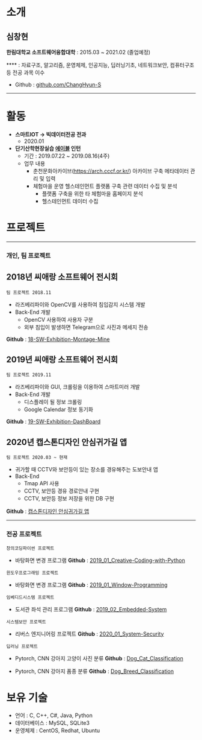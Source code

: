 # 소개
## 심창현
**한림대학교 소프트웨어융합대학** : 2015.03 ~ 2021.02 (졸업예정)

**** : 자료구조, 알고리즘, 운영체제, 인공지능, 딥러닝기초, 네트워크보안, 컴퓨터구조 등 전공 과목 이수
* Github : [github.com/ChangHyun-S](github.com/ChangHyun-S)

****

# 활동
* **스마트IOT -> 빅데이터전공 전과**
  - 2020.01
* **단기산학현장실습 [에이블](http://the-able.kr) 인턴**
  - 기간 : 2019.07.22 ~ 2019.08.16(4주)
  - 업무 내용
    - 춘천문화아카이브(https://arch.cccf.or.kr/) 아카이브 구축 메타데이터 관리 및 입력
    - 체험마을 운영 헬스테인먼트 플랫폼 구축 관련 데이터 수집 및 분석
      - 플랫폼 구축을 위한 타 체험마을 홈페이지 분석
      - 헬스테인먼트 데이터 수집

# 프로젝트

***

### 개인, 팀 프로젝트

## 2018년 씨애랑 소프트웨어 전시회
`팀 프로젝트 2018.11`

- 라즈베리파이와 OpenCV를 사용하여 침입감지 시스템 개발
- Back-End 개발
  - OpenCV 사용하여 사용자 구분
  - 외부 침입이 발생하면 Telegram으로 사진과 메세지 전송

**Github** : [18-SW-Exhibition-Montage-Mine](https://github.com/ChangHyun-S/18-SW-Exhibition-Montage-Mine)

## 2019년 씨애랑 소프트웨어 전시회
`팀 프로젝트 2019.11`

- 라즈베리파이와 GUI, 크롤링을 이용하여 스마트미러 개발
- Back-End 개발
  - 디스플레이 될 정보 크롤링
  - Google Calendar 정보 동기화

**Github** : [19-SW-Exhibition-DashBoard](https://github.com/ChangHyun-S/19-SW-Exhibition-DashBoard)

## 2020년 캡스톤디자인 안심귀가길 앱
`팀 프로젝트 2020.03 ~ 현재`

- 귀가할 때 CCTV와 보안등이 있는 장소를 경유해주는 도보안내 앱
- Back-End
  - Tmap API 사용
  - CCTV, 보안등 경유 경로안내 구현
  - CCTV, 보안등 정보 저장을 위한 DB 구현

**Github** : [캡스톤디자인 안심귀가길 앱](https://github.com/HallymSSH/SSHAndroid)

***

### 전공 프로젝트

`창의코딩파이썬 프로젝트`

- 바탕화면 변경 프로그램
**Github** : [2019_01_Creative-Coding-with-Python](https://github.com/ChangHyun-S/2019_01_Creative-Coding-with-Python)

`윈도우프로그래밍 프로젝트`

- 바탕화면 변경 프로그램
**Github** : [2019_01_Window-Programming](https://github.com/ChangHyun-S/2019_01_-Window-Programming)

`임베디드시스템 프로젝트`

- 도서관 좌석 관리 프로그램
**Github** : [2019_02_Embedded-System](https://github.com/ChangHyun-S/2019_02_Embedded-System)

`시스템보안 프로젝트`

- 리버스 엔지니어링 프로젝트
**Github** : [2020_01_System-Security](https://github.com/ChangHyun-S/2020_01_System-Security)

`딥러닝 프로젝트`

- Pytorch, CNN 강아지 고양이 사진 분류
**Github** : [Dog_Cat_Classification](https://github.com/ChangHyun-S/Dog_Cat_Classification)

- Pytorch, CNN 강아지 품종 분류
**Github** : [Dog_Breed_Classification](https://github.com/ChangHyun-S/Dog_Breed_Classification)

# 보유 기술
  - 언어 : C, C++, C#, Java, Python
  - 데이터베이스 : MySQL, SQLite3
  - 운영체제 : CentOS, Redhat, Ubuntu
